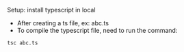 Setup: install typescript in local
- After creating a ts file, ex: abc.ts
- To compile the typescript file, need to run the command: 
```bash
tsc abc.ts
```
